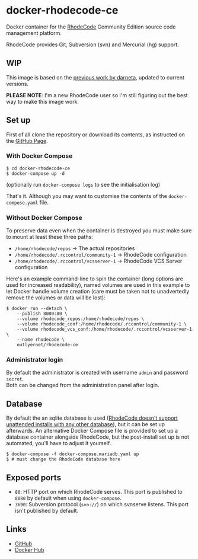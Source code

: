 # docker-rhodecode-ce

Docker container for the [RhodeCode](https://rhodecode.com/) Community Edition source code management platform.

RhodeCode provides Git, Subversion (svn) and Mercurial (hg) support.

## WIP

This image is based on the [previous work by darneta](https://github.com/darneta/rhodecode-ce-dockerized), updated to current versions.

**PLEASE NOTE**: I'm a new RhodeCode user so I'm still figuring out the best way to make this image work.

## Set up

First of all clone the repository or download its contents, as instructed on the [GitHub Page][github].

### With Docker Compose

    $ cd docker-rhodecode-ce
    $ docker-compose up -d

(optionally run `docker-compose logs` to see the initialisation log)

That's it.
Although you may want to customise the contents of the `docker-compose.yaml` file.

### Without Docker Compose

To preserve data even when the container is destroyed you must make sure to mount at least these three paths:
   - `/home/rhodecode/repos` → The actual repositories
   - `/home/rhodecode/.rccontrol/community-1` → RhodeCode configuration
   - `/home/rhodecode/.rccontrol/vcsserver-1` → RhodeCode VCS Server configuration

Here's an example command-line to spin the container (long options are used for increased readability), named volumes are used in this example to let Docker handle volume creation (care must be taken not to unadvertedly remove the volumes or data will be lost):

    $ docker run --detach \
        --publish 8080:80 \
        --volume rhodecode_repos:/home/rhodecode/repos \
        --volume rhodecode_conf:/home/rhodecode/.rccontrol/community-1 \
        --volume rhodecode_vcs_conf:/home/rhodecode/.rccontrol/vcsserver-1 \
        --name rhodecode \
        outlyernet/rhodecode-ce

### Administrator login

By default the administrator is created with username `admin` and password `secret`.
\
Both can be changed from the administration panel after login.

## Database

By default the an sqlite database is used ([RhodeCode doesn't support unattended
installs with any other database](https://docs.rhodecode.com/RhodeCode-Control/tasks/install-cli.html#unattended-installation)), but it can be set up afterwards.
An alternative Docker Compose file is provided
to set up a database container alongside RhodeCode, but the post-install set up
is not automated, you'll have to adjust it yourself.

    $ docker-compose -f docker-compose.mariadb.yaml up
    $ # must change the RhodeCode database here

## Exposed ports

- `80`: HTTP port on which RhodeCode serves. This port is published to `8080` by default when using `docker-compose`.
- `3690`: Subversion protocol (`svn://`) on which svnserve listens. This port isn't published by default.

## Links

- [GitHub]
- [Docker Hub][dockerhub]

<!-- Aliases for urls -->

[github]: https://github.com/outlyer-net/docker-rhodecode-ce
[dockerhub]: https://hub.docker.com/repository/docker/outlyernet/rhodecode-ce